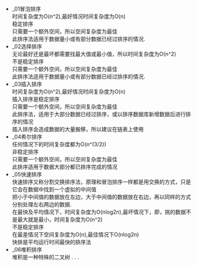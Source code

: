 - _01冒泡排序  
    时间复杂度为O(n^2),最好情况时间复杂度为O(n)  
    稳定排序  
    只需要一个额外空间，所以空间复杂度为最佳  
    此排序法适用于数据量小或有部分数据已经过排序的情况.  
- _02选择排序  
    无论最好还是最坏都需要找最大值或最小值，所以时间复杂度为O(n^2)  
    不是稳定排序  
    只需要一个额外空间，所以空间复杂度为最佳  
    此排序法适用于数据量小或有部分数据已经过排序的情况.  
- _03插入排序  
    时间复杂度为O(n^2),最好情况时间复杂度为O(n)  
    插入排序是稳定排序  
    只需要一个额外空间，所以空间复杂度为最佳  
    此排序法，适用于大部分数据已经过排序，或以排序数据库新增数据后进行排序的情况  
    插入排序会造成数据的大量搬移，所以建议在链表上使用  
- _04希尔排序  
    任何情况下的时间复杂度都为O(n^(3/2))  
    非稳定排序  
    只需要一个额外空间，所以空间复杂度为最佳  
    此排序适用于数据大部分都已排序完成的情况  
- _05快速排序  
    快速排序又称分割交换排序法，原理和冒泡排序一样都是用交换的方式，只是它会在数据中找到一个虚拟的中间值  
    把小于中间值的数据放在左边，大于中间值的数据放在右边，再以同样的方式分别处理左右两边的数据.  
    在最快及平均情况下，时间复杂度为O(nlog2n),最坏情况下，即，挑的数据不是最大就是最小，时间复杂度为O(n^2)  
    不是稳定排序  
    在最差情况下空间复杂度为O(n),最佳情况下O(nlog2n)  
    快排是平均运行时间最快的排序法  
- _06堆积排序  
    堆积是一种特殊的二叉树
    .
    .
    .
    
